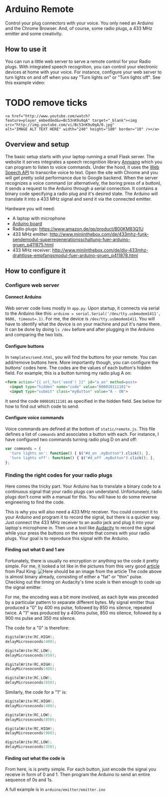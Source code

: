 # Arduino Remote

Control your plug connectors with your voice.
You only need an Arduino and the Chrome Browser.
And, of course, some radio plugs, a 433 MHz emitter and some creativity.

## How to use it

You can run a little web server to serve a remote control for your Radio plugs.
With integrated speech recognition, you can control your electronic devices at home with your voice.
For instance, configure your web server to turn lights on and off when you say "Turn lights on" or "Turn lights off". See this example video:

# TODO remove ticks
```
<a href="http://www.youtube.com/watch?feature=player_embedded&v=Bc53nK9u0qA" target="_blank"><img src="http://img.youtube.com/vi/Bc53nK9u0qA/0.jpg"
alt="IMAGE ALT TEXT HERE" width="240" height="180" border="10" /></a>
```

## Overview and setup

The basic setup starts with your laptop running a small Flask server.
The website it serves integrates a speech recognition library [Annyang](https://github.com/TalAter/annyang) which you can program to listen to voice commands.
Under the hood, it uses the [Web Speech API](https://dvcs.w3.org/hg/speech-api/raw-file/tip/speechapi.html) to transcribe voice to text.
Open the site with Chrome and you will get pretty solid performance due to Google backend.
When the server recognizes a voice command (or alternatively, the boring press of a button), it sends a request to the Arduino through a serial connection.
It contains a binary code specifying a radio plug and it's desired state.
The Arduino will translate it into a 433 MHz signal and send it via the connected emitter.

Hardware you will need:
- A laptop with microphone
- [Arduino board](https://www.arduino.cc/)
- Radio plugs: https://www.amazon.de/gp/product/B00KM83Q1U
- 433 MHz emitter: http://www.miniinthebox.com/de/433mhz-funk-sendemodul-superregenerationsschaltung-fuer-arduino-gruen_p411875.html
- 433 MHz receiver: http://www.miniinthebox.com/de/diy-433mhz-drahtlose-empfangsmodul-fuer-arduino-gruen_p411878.html

## How to configure it

### Configure web server

#### Connect Arduino

Web server code lives mostly in `app.py`.
Upon startup, it connects via serial to the Arduino like this: `arduino = serial.Serial('/dev/tty.usbmodem1411', 9600, timeout=.1)`.
For me, the device is `/dev/tty.usbmodem1411`.
You will have to identify what the device is on your machine and put it's name there.
It can be done by doing `ls /dev` before and after plugging in the Arduino and comparing the two lists.

#### Configure buttons

In `templates/send.html`, you will find the buttons for your remote.
You can add/remove buttons here.
More importantly though, you can configure the buttons' codes here.
The codes are the values of each button's hidden field.
For example, this is a button turning my radio plug A on:
```html
<form action="{{ url_for('send') }}" id="a_on" method=post>
  <input type="hidden" name="code" value="000010111101">
  <input type="submit" class="myButton" value="A - ON">
```
It send the code `000010111101` as specified in the hidden field.
See below for how to find out which code to send.

#### Configure voice commands

Voice commands are defined at the bottom of `static/remote.js`.
This file defines a list of `commands` and associates a button with each.
For instance, I have configured two commands turning radio plug D on and off:
```javascript
var commands = {
  'turn lights on': function() { $("#d_on .myButton").click(); },
  'turn lights off': function() { $("#d_off .myButton").click(); },
};
```

### Finding the right codes for your radio plugs

Here comes the tricky part.
Your Arduino has to translate a binary code to a continuous signal that your radio plugs can understand.
Unfortunately, radio plugs don't come with a manual for this.
You will have to do some reverse engineering to find the code.

This is why you will also need a 433 MHz receiver.
You could connect it to your Arduino and program it to record the signal, but there is a quicker way.
Just connect the 433 MHz receiver to an audio jack and plug it into your laptop's microphone in.
Then use a tool like [Audacity](http://www.audacityteam.org/) to record the signal while your press the buttons on the remote that comes with your radio plugs.
Your goal is to reproduce this signal with the Arduino.

#### Finding out what 0 and 1 are

Fortunately, there is usually no encryption or anything so the code it pretty simple.
For me, it looked a lot like in the pictures from this very good [article](http://www.nrocy.com/2014/08/02/mimicking-rf-remote-light-signals-with-arduino/) from Paul King:
![Here should be an image from the article](http://www.nrocy.com/images/signal-pwm.png)
The code above is almost binary already, consisting of either a "fat" or "thin" pulse.
Checking out the timing on Audacity's time scale is then enough to code up the signal emitter.

For me, the encoding was a bit more involved, as each byte was preceded by a particular pattern to separate different bytes. My signal emitter thus produced a "0" by 400 ms pulse, followed by 850 ms silence, repeated twice. A "1" was produced by a 400ms pulse, 850 ms silence, followed by a 900 ms pulse and 350 ms silence.

The code for a "0" is therefore:
```c
digitalWrite(RC,HIGH);
delayMicroseconds(400);

digitalWrite(RC,LOW);
delayMicroseconds(850);

digitalWrite(RC,HIGH);
delayMicroseconds(400);

digitalWrite(RC,LOW);
delayMicroseconds(850);
```

Similarly, the code for a "1" is:
```c
digitalWrite(RC,HIGH);
delayMicroseconds(400);

digitalWrite(RC,LOW);
delayMicroseconds(850);

digitalWrite(RC,HIGH);
delayMicroseconds(900);

digitalWrite(RC,LOW);
delayMicroseconds(350);
```


#### Finding out what the code is

From here, is is pretty simple.
For each button, just encode the signal you receive in form of 0 and 1.
Then program the Arduino to send an entire sequence of 0s and 1s.

A full example is in `arduino/emitter/emitter.ino`
